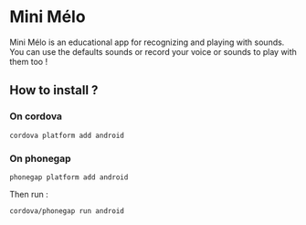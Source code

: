 # Mini Mélo

Mini Mélo is an educational app for recognizing and playing with sounds. You can use the defaults sounds or record your voice or sounds to play with them too !

## How to install ?

### On cordova

	cordova platform add android

### On phonegap

	phonegap platform add android

Then run : 

	cordova/phonegap run android
